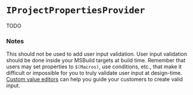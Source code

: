 `IProjectPropertiesProvider`
==========================

TODO

### Notes

This should not be used to add user input validation. User input validation
should be done inside your MSBuild targets at build time. Remember that users
may set properties to `$(Macros)`, use conditions, etc., that make it difficult
or impossible for you to truly validate user input at design-time. [Custom value
editors](Property_value_editors.md) can help you guide your customers
to create valid input. 

